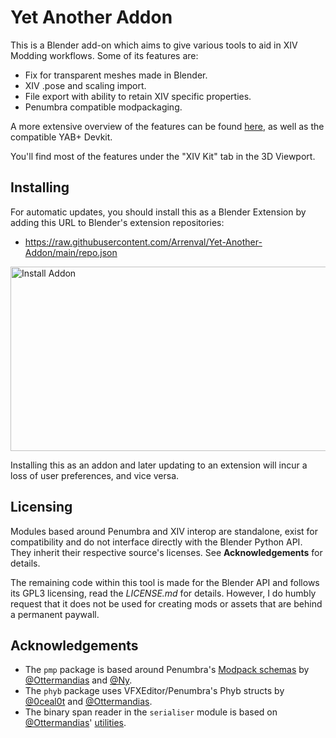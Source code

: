 # Yet Another Addon
This is a Blender add-on which aims to give various tools to aid in XIV Modding workflows. Some of its features are:
* Fix for transparent meshes made in Blender.
* XIV .pose and scaling import.
* File export with ability to retain XIV specific properties.
* Penumbra compatible modpackaging.

A more extensive overview of the features can be found [here](https://docs.google.com/document/d/1WRKKUZZsAzDOTpt6F7iJkN8TDvwDBm0s0Z4DHdWqT_o/edit?usp=sharing), as well as the compatible YAB+ Devkit.

You'll find most of the features under the "XIV Kit" tab in the 3D Viewport.

## Installing
For automatic updates, you should install this as a Blender Extension by adding this URL to Blender's extension repositories:
- https://raw.githubusercontent.com/Arrenval/Yet-Another-Addon/main/repo.json
<img width="653" height="295" alt="Install Addon" src="https://github.com/user-attachments/assets/db631db6-552f-4bf5-8bbd-0ae0c10c4ba2" />


Installing this as an addon and later updating to an extension will incur a loss of user preferences, and vice versa.


## Licensing
Modules based around Penumbra and XIV interop are standalone, exist for compatibility and do not interface directly with the Blender Python API. They inherit their respective source's licenses. See **Acknowledgements** for details.

The remaining code within this tool is made for the Blender API and follows its GPL3 licensing, read the *LICENSE.md* for details. However, I do humbly request that it does not be used for creating mods 
or assets that are behind a permanent paywall. 

## Acknowledgements
* The `pmp` package is based around Penumbra's [Modpack schemas](https://github.com/xivdev/Penumbra/tree/master/schemas) by [@Ottermandias](https://github.com/Ottermandias) and [@Ny](https://github.com/Exter-N).
* The `phyb` package uses VFXEditor/Penumbra's Phyb structs by [@0ceal0t](https://github.com/0ceal0t) and [@Ottermandias](https://github.com/Ottermandias).
* The binary span reader in the `serialiser` module is based on [@Ottermandias](https://github.com/Ottermandias)' [utilities](https://github.com/Ottermandias/Penumbra.GameData/blob/10fdb025436f7ea9f1f5e97635c19eee0578de7b/Files/Utility/SpanBinaryReader.cs).
